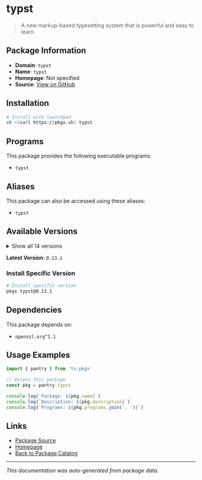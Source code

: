 # typst

> A new markup-based typesetting system that is powerful and easy to learn.

## Package Information

- **Domain**: `typst`
- **Name**: `typst`
- **Homepage**: Not specified
- **Source**: [View on GitHub](https://github.com/pkgxdev/pantry/tree/main/projects/typst.app/package.yml)

## Installation

```bash
# Install with launchpad
sh <(curl https://pkgx.sh) typst
```

## Programs

This package provides the following executable programs:

- `typst`

## Aliases

This package can also be accessed using these aliases:

- `typst`

## Available Versions

<details>
<summary>Show all 14 versions</summary>

- `0.13.1`, `0.13.0`, `0.12.0`, `0.11.1`, `0.11.0`
- `0.10.0`, `0.9.0`, `0.8.0`, `0.7.0`, `0.6.0`
- `0.5.0`, `0.4.0`, `0.2.0`, `0.0.0`

</details>

**Latest Version**: `0.13.1`

### Install Specific Version

```bash
# Install specific version
pkgx typst@0.13.1
```

## Dependencies

This package depends on:

- `openssl.org^1.1`

## Usage Examples

```typescript
import { pantry } from 'ts-pkgx'

// Access this package
const pkg = pantry.typst

console.log(`Package: ${pkg.name}`)
console.log(`Description: ${pkg.description}`)
console.log(`Programs: ${pkg.programs.join(', ')}`)
```

## Links

- [Package Source](https://github.com/pkgxdev/pantry/tree/main/projects/typst.app/package.yml)
- [Homepage](#)
- [Back to Package Catalog](../package-catalog.md)

---

*This documentation was auto-generated from package data.*
